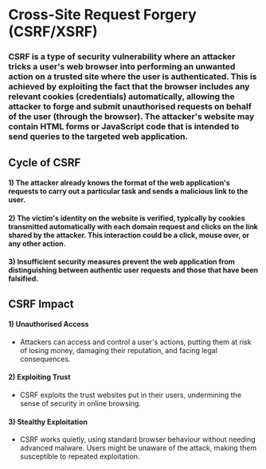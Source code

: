 # Cross-Site Request Forgery (CSRF/XSRF)

### CSRF is a type of security vulnerability where an attacker tricks a user's web browser into performing an unwanted action on a trusted site where the user is authenticated. This is achieved by exploiting the fact that the browser includes any relevant cookies (credentials) automatically, allowing the attacker to forge and submit unauthorised requests on behalf of the user (through the browser). The attacker's website may contain HTML forms or JavaScript code that is intended to send queries to the targeted web application.

## Cycle of CSRF

#### 1) The attacker already knows the format of the web application's requests to carry out a particular task and sends a malicious link to the user.

#### 2) The victim's identity on the website is verified, typically by cookies transmitted automatically with each domain request and clicks on the link shared by the attacker. This interaction could be a click, mouse over, or any other action.

#### 3) Insufficient security measures prevent the web application from distinguishing between authentic user requests and those that have been falsified.

## CSRF Impact

#### 1) Unauthorised Access

 - Attackers can access and control a user's actions, putting them at risk of losing money, damaging their reputation, and facing legal consequences.

#### 2) Exploiting Trust

 -  CSRF exploits the trust websites put in their users, undermining the sense of security in online browsing.

#### 3) Stealthy Exploitation

 -  CSRF works quietly, using standard browser behaviour without needing advanced malware. Users might be unaware of the attack, making them susceptible to repeated exploitation.
